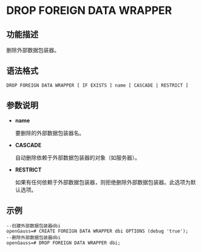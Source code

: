 # DROP FOREIGN DATA WRAPPER

## 功能描述

删除外部数据包装器。

## 语法格式

```
DROP FOREIGN DATA WRAPPER [ IF EXISTS ] name [ CASCADE | RESTRICT ]
```

## 参数说明

-   **name**

    要删除的外部数据包装器名。

-   **CASCADE**

    自动删除依赖于外部数据包装器的对象（如服务器）。


-   **RESTRICT**

    如果有任何依赖于外部数据包装器，则拒绝删除外部数据包装器。此选项为默认选项。


## 示例

```
--创建外部数据包装器dbi
openGauss=# CREATE FOREIGN DATA WRAPPER dbi OPTIONS (debug 'true');
--删除外部数据包装器dbi
openGauss=# DROP FOREIGN DATA WRAPPER dbi;
```
